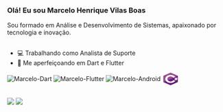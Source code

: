 ### Olá! Eu sou Marcelo Henrique Vilas Boas
Sou formado em Análise e Desenvolvimento de Sistemas, apaixonado por tecnologia e inovação.
##
- 💻 Trabalhando como Analista de Suporte
- 📖 Me aperfeiçoando em Dart e Flutter

<div style="display: inline_block">
  <img align="center" alt="Marcelo-Dart" height="70" width="70" src="https://cdn.jsdelivr.net/gh/devicons/devicon/icons/dart/dart-plain-wordmark.svg">
  <img align="center" alt="Marcelo-Flutter" height="30" width="50" src="https://cdn.jsdelivr.net/gh/devicons/devicon/icons/flutter/flutter-original.svg">
  <img align="center" alt="Marcelo-Android" height="30" width="40" src="https://cdn.jsdelivr.net/gh/devicons/devicon/icons/android/android-original.svg">
  <img align="center" alt="Marcelo-Csharp" height="30" width="40" src="https://raw.githubusercontent.com/devicons/devicon/master/icons/csharp/csharp-original.svg">

##
   <a href="https://www.linkedin.com/in/marcelo-henrique-vilas-boas-b73980191" target="_blank"><img src="https://img.shields.io/badge/-LinkedIn-%230077B5?style=for-the-badge&logo=linkedin&logoColor=white" target="_blank"></a> 
  <a href="https://instagram.com/marceloboas.dev" target="_blank"><img src="https://img.shields.io/badge/-Instagram-%23E4405F?style=for-the-badge&logo=instagram&logoColor=white" target="_blank"></a>
 </div>
